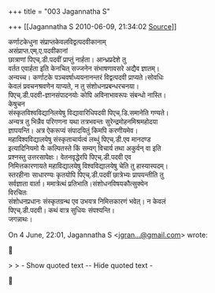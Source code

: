 +++
title = "003 Jagannatha S"

+++
[[Jagannatha S	2010-06-09, 21:34:02 [Source](https://groups.google.com/g/bvparishat/c/jC2Ro-Ps5Zg)]]



कर्णाटकेधुना संप्राप्तकेवलविद्वत्पदवीकानाम्  
असंप्राप्त.एम्.ए.पदवीकानां  
छात्राणां पिएच्.डी.पदवीं प्राप्तुं नार्हता। आन्ध्रप्रदेशे तु  
वर्तत एवार्हता इति केनचित् सज्जनेन संभाषणावसरे अद्यैव ज्ञातम्।  
अन्यच्च। कर्णाटके पञ्चवर्षाध्ययनानन्तरं विद्वत्पदवी प्राप्यते।सोवधिः  
केवलं प्रवचनश्रवणेन याप्यते, न तु संशोधनप्रबन्धरचनया।  
पिएच्.डी.पदवी-ज्ञानसंपादनयोः कोपि अविनाभावरूपः संबन्धो नास्ति।  
केषुचन  
संस्कृतविश्वविद्यानिलयेषु विद्यावारिधिपदवी पिएच्.डि.समानेति गण्यते।  
अन्यत्र तु भिन्नैव परिगणना यथा तत्रभवन्तः सुरेन्द्रमोहनमिश्रमहोदया  
ज्ञापयन्ति। अत्र ऐकरूप्यं संपादयितुं किमपि करणीयमेव।  
महाविश्वविद्यालयेषु संस्कृताचार्यत्वं लब्धुं पिएच्.डी.एव मानदण्ड  
इत्यादिनियमो यैः कल्पितस्ते किं सम्यग् विचार्य तथा अकुर्वन् वा इति  
प्रश्नस्तु उत्तरसापेक्षः। वेतनवृद्धेरपि पिएच्.डी.पदवी एव  
निमित्तकारणायते महाविद्यालयेषु विश्वविद्यालयेषु चेति तु हास्यास्पदम्।  
स्तरहीनाः साधारण्यः कृतयोपि पिएच्.डी.पदवीं छात्रेभ्यः प्रापयन्तीति तु  
सर्वज्ञाता वार्ता। ममात्रेत्थं प्रतिभाति।संशोधनविषयकौत्सुक्येन  
विरचितः  
संशोधनप्रधानः संस्कृतग्रन्थ एव उभयत्र निमित्तकारणं भवेत्। न केवलं  
पिएच्.डी.पदवी। कथं वात्र सुधियः संपश्यन्ति।  
जगन्नाथः।

  
On 4 June, 22:01, Jagannatha S \<[jgran...@gmail.com]()\> wrote:  



\> \> - Show quoted text -- Hide quoted text -



